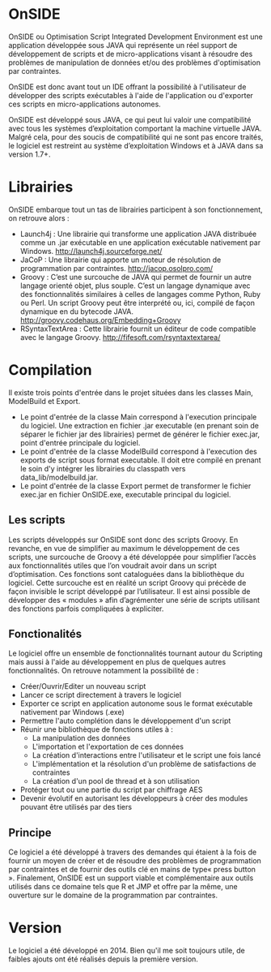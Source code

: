# OnSIDE

OnSIDE ou Optimisation Script Integrated Development Environment est une application développée
sous JAVA qui représente un réel support de développement de scripts et de micro-applications visant
à résoudre des problèmes de manipulation de données et/ou des problèmes d'optimisation par
contraintes.

OnSIDE est donc avant tout un IDE offrant la possibilité à l'utilisateur de développer des scripts
exécutables à l'aide de l'application ou d'exporter ces scripts en micro-applications autonomes.

OnSIDE est développé sous JAVA, ce qui peut lui valoir une compatibilité avec tous les systèmes d’exploitation comportant la machine virtuelle JAVA.
Malgré cela, pour des soucis de compatibilité qui ne sont pas encore traités, le logiciel est restreint au système d’exploitation Windows et à JAVA dans sa version 1.7+.

# Librairies

OnSIDE embarque tout un tas de librairies participent à son fonctionnement, on retrouve alors :

*	Launch4j : Une librairie qui transforme une application JAVA distribuée comme un .jar exécutable en une application exécutable nativement par Windows.
http://launch4j.sourceforge.net/
*	JaCoP : Une librairie qui apporte un moteur de résolution de programmation par contraintes.
http://jacop.osolpro.com/
*	Groovy : C’est une surcouche de JAVA qui permet de fournir un autre langage orienté objet, plus souple. C’est un langage dynamique avec des fonctionnalités similaires à celles de langages comme Python, Ruby ou Perl. Un script Groovy peut être interprété ou, ici, compilé de façon dynamique en du bytecode JAVA.
http://groovy.codehaus.org/Embedding+Groovy
*	RSyntaxTextArea : Cette librairie fournit un éditeur de code compatible avec le langage Groovy.
http://fifesoft.com/rsyntaxtextarea/

# Compilation

Il existe trois points d'entrée dans le projet situées dans les classes Main, ModelBuild et Export.
* Le point d'entrée de la classe Main correspond à l'execution principale du logiciel. Une extraction en fichier .jar executable (en prenant soin de séparer le fichier jar des librairies) permet de générer le fichier exec.jar, point d'entrée principale du logiciel.
* Le point d'entrée de la classe ModelBuild correspond à l'execution des exports de script sous format executable. Il doit etre compilé en prenant le soin d'y intégrer les librairies du classpath vers data_lib/modelbuild.jar.
* Le point d'entrée de la classe Export permet de transformer le fichier exec.jar en fichier OnSIDE.exe, executable principal du logiciel.


## Les scripts 

Les scripts développés sur OnSIDE sont donc des scripts Groovy.
En revanche, en vue de simplifier au maximum le développement de ces scripts, une surcouche de Groovy a été développée pour simplifier l’accès aux fonctionnalités utiles que l’on voudrait avoir dans un script d’optimisation.
Ces fonctions sont cataloguées dans la bibliothèque du logiciel.
Cette surcouche est en réalité un script Groovy qui précède de façon invisible le script développé par l’utilisateur.
Il est ainsi possible de développer des « modules » afin d’agrémenter une série de scripts utilisant des fonctions parfois compliquées à expliciter.

## Fonctionalités

Le logiciel offre un ensemble de fonctionnalités tournant autour du Scripting mais aussi à l'aide au
développement en plus de quelques autres fonctionnalités.
On retrouve notamment la possibilité de :
* Créer/Ouvrir/Editer un nouveau script
* Lancer ce script directement à travers le logiciel
* Exporter ce script en application autonome sous le format exécutable nativement par Windows (.exe)
* Permettre l'auto complétion dans le développement d'un script
* Réunir une bibliothèque de fonctions utiles à :
	* La manipulation des données
	* L'importation et l'exportation de ces données
	* La création d'interactions entre l'utilisateur et le script une fois lancé
	* L'implémentation et la résolution d'un problème de satisfactions de contraintes
	* La création d'un pool de thread et à son utilisation
* Protéger tout ou une partie du script par chiffrage AES
* Devenir évolutif en autorisant les développeurs à créer des modules pouvant être utilisés par des tiers

## Principe 

Ce logiciel a été développé à travers des demandes qui étaient à la fois de fournir un moyen de créer
et de résoudre des problèmes de programmation par contraintes et de fournir des outils clé en mains
de type« press button ».
Finalement, OnSIDE est un support viable et complémentaire aux outils utilisés dans ce domaine tels
que R et JMP et offre par la même, une ouverture sur le domaine de la programmation par contraintes.

# Version

Le logiciel a été développé en 2014. Bien qu'il me soit toujours utile, de faibles ajouts ont été réalisés depuis la première version.
